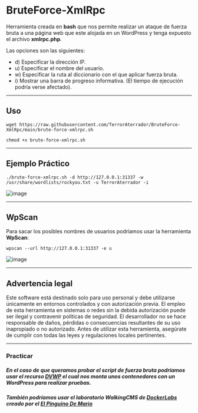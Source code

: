 # BruteForce-XmlRpc
Herramienta creada en **bash** que nos permite realizar un ataque de fuerza bruta a una página web que este alojada en un WordPress y tenga expuesto el archivo **xmlrpc.php**.<br>

Las opciones son las siguientes:

- d) Especificar la dirección IP.
- u) Especificar el nombre del usuario.
- w) Especificar la ruta al diccionario con el que aplicar fuerza bruta.
- i) Mostrar una barra de progreso informativa. (El tiempo de ejecución podría verse afectado).

---

## Uso

```shell
wget https://raw.githubusercontent.com/TerrorAterrador/BruteForce-XmlRpc/main/brute-force-xmlrpc.sh
```

```shell
chmod +x brute-force-xmlrpc.sh
```

---

## Ejemplo Práctico

```shell
./brute-force-xmlrpc.sh -d http://127.0.0.1:31337 -w /usr/share/wordlists/rockyou.txt -u TerrorAterrador -i
```

![image](https://github.com/user-attachments/assets/0a854469-11c9-407a-8fdd-28cb2d7861ed)

---

## WpScan

Para sacar los posibles nombres de usuarios podríamos usar la herramienta **WpScan**:

```shell
wpscan --url http://127.0.0.1:31337 -e u
```

![image](https://github.com/user-attachments/assets/4dec1901-cf21-4b89-a566-4cd2dfba06aa)

---

## Advertencia legal

Este software está destinado solo para uso personal y debe utilizarse únicamente en entornos controlados y con autorización previa. El empleo de esta herramienta en sistemas o redes sin la debida autorización puede ser ilegal y contravenir políticas de seguridad. El desarrollador no se hace responsable de daños, pérdidas o consecuencias resultantes de su uso inapropiado o no autorizado. Antes de utilizar esta herramienta, asegúrate de cumplir con todas las leyes y regulaciones locales pertinentes.

---

### Practicar

##### En el caso de que queramos probar el script de fuerza bruta podríamos usar el recurso [DVWP](https://github.com/vavkamil/dvwp) el cual nos monta unos contenedores con un WordPress para realizar pruebas.

##### También podríamos usar el laboratorio **WalkingCMS** de [DockerLabs](https://dockerlabs.es) creado por el [El Pinguino De Mario](https://github.com/Maalfer)
